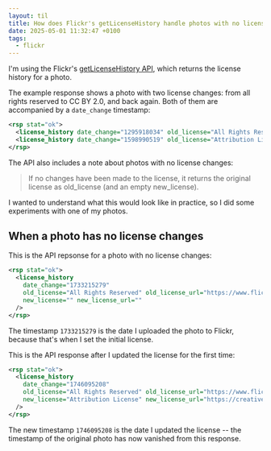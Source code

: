 ```yaml
---
layout: til
title: How does Flickr's getLicenseHistory handle photos with no license changes?
date: 2025-05-01 11:32:47 +0100
tags:
  - flickr
---
```

I'm using the Flickr's [getLicenseHistory API][api], which returns the license history for a photo.

The example response shows a photo with two license changes: from all rights reserved to CC BY 2.0, and back again.
Both of them are accompanied by a `date_change` timestamp:

```xml
<rsp stat="ok">
  <license_history date_change="1295918034" old_license="All Rights Reserved" old_license_url="" new_license="Attribution License" new_license_url="https://creativecommons.org/licenses/by/2.0/" />
  <license_history date_change="1598990519" old_license="Attribution License" old_license_url="https://creativecommons.org/licenses/by/2.0/" new_license="All Rights Reserved" new_license_url="" />
</rsp>
```

The API also includes a note about photos with no license changes:

> If no changes have been made to the license, it returns the original license as old_license (and an empty new_license).

I wanted to understand what this would look like in practice, so I did some experiments with one of my photos.

[api]: https://www.flickr.com/services/api/flickr.photos.licenses.getLicenseHistory.html

## When a photo has no license changes

This is the API repsonse for a photo with no license changes:

```xml
<rsp stat="ok">
  <license_history
    date_change="1733215279"
    old_license="All Rights Reserved" old_license_url="https://www.flickrhelp.com/hc/en-us/articles/10710266545556-Using-Flickr-images-shared-by-other-members"
    new_license="" new_license_url=""
  />
</rsp>
```

The timestamp `1733215279` is the date I uploaded the photo to Flickr, because that's when I set the initial license.

This is the API response after I updated the license for the first time:

```xml
<rsp stat="ok">
  <license_history
    date_change="1746095208"
    old_license="All Rights Reserved" old_license_url="https://www.flickrhelp.com/hc/en-us/articles/10710266545556-Using-Flickr-images-shared-by-other-members"
    new_license="Attribution License" new_license_url="https://creativecommons.org/licenses/by/2.0/"
  />
</rsp>
```

The new timestamp `1746095208` is the date I updated the license -- the timestamp of the original photo has now vanished from this response.
